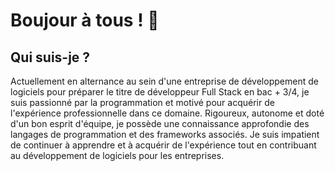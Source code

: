 # Boujour à tous ! 👋


## Qui suis-je ?

Actuellement en alternance au sein d'une entreprise de développement de logiciels pour préparer le titre de développeur Full Stack en bac + 3/4, je suis passionné par la programmation et motivé pour acquérir de l'expérience professionnelle dans ce domaine. Rigoureux, autonome et doté d'un bon esprit d'équipe, je possède une connaissance approfondie des langages de programmation et des frameworks associés. Je suis impatient de continuer à apprendre et à acquérir de l'expérience tout en contribuant au développement de logiciels pour les entreprises.

<!--

## **Statistiques**

### Stats
[![Anurag's GitHub stats](https://github-readme-stats.vercel.app/api?username=menahvye&count_private=true&show_icons=true&title_color=fff&text_color=fff&bg_color=30,36d1dc,904e95)](https://github.com/menahvye/github-readme-stats)

### Top langages
[![Top Langs](https://github-readme-stats.vercel.app/api/top-langs/?username=menahvye&langs_count=10&layout=compact&hide=html,css&hide_title=true)](https://github.com/menahvye/github-readme-stats)

### Nombre de visiteurs
![Visitor Count](https://profile-counter.glitch.me/menahvye/count.svg)



**menahvye/menahvye** is a ✨ _special_ ✨ repository because its `README.md` (this file) appears on your GitHub profile.

Here are some ideas to get you started:

- 🔭 I’m currently working on ...
- 🌱 I’m currently learning ...
- 👯 I’m looking to collaborate on ...
- 🤔 I’m looking for help with ...
- 💬 Ask me about ...
- 📫 How to reach me: ...
- 😄 Pronouns: ...
- ⚡ Fun fact: ...
-->
